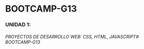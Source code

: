 # BOOTCAMP-G13
### UNIDAD 1:
###### PROYECTOS DE DESARROLLO WEB: CSS, HTML, JAVASCRIPT# BOOTCAMP-G13

